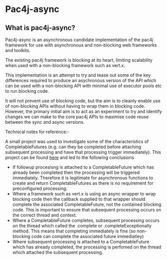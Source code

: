 # Pac4j-async

## What is pac4j-async?

Pac4j-async is an asynchronous candidate implementation of the pac4j framework for use 
with asynchronous and non-blocking web frameworks and toolkits.

The existing pac4j framework is blocking at its heart, limiting scalability when used
with a non-blocking framework such as vert.x.

This implementation is an attempt to try and tease out some of the key differences 
required to produce an asychronous version of the API which can be used with a non-blocking
API with minimal use of executor pools etc to run blocking code.

It will not prevent use of blocking code, but the aim is to cleanly enable use of non-blocking APIs
without having to wrap them in blocking code. However, the primary initial aim is 
to act as an experiment to try and identify changes we can make to the core pac4j
APIs to maximise code reuse between the sync and async versions.

Technical notes for reference:-

A small project was used to investigate some of the characteristics of CompletableFutures
(e.g. can they be completed before attaching subsequent processing and have that processing
trigger immediately). This project can be found [here](https://github.com/millross/vertx-completablefuture-demo) 
and led to the following conclusions

* If followup procesisng is attached to a CompletableFuture which has already been completed then 
the processing will be triggered immediately. Therefore it is legitimate for asynchronous functions
to create and return CompletableFutures as there is no requirement for
preconfigured processing.
* Where a framework such as vert.x is using an async wrapper to wrap blocking code then the callback
supplied to that wrapper should complete the associated CompletableFuture, not the contained
blocking code. This is important to ensure that subsequent processing occurs on the correct thread
and context.
* Where a CompletableFuture completes, subsequent processing occurs on the thread which called the .complete
or .completeExceptionally method. This means that completing immediately is fine (so non-blocking code can 
complete the associated future immediatley)
* Where subsequent processing is attached to a CompletableFuture which has already completed, the 
processing is perfomed on the thread which attached the subsequent processing.